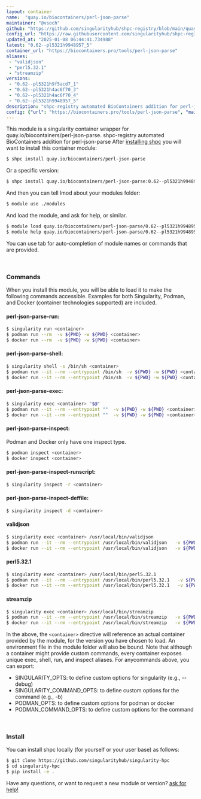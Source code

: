 ```yaml
---
layout: container
name:  "quay.io/biocontainers/perl-json-parse"
maintainer: "@vsoch"
github: "https://github.com/singularityhub/shpc-registry/blob/main/quay.io/biocontainers/perl-json-parse/container.yaml"
config_url: "https://raw.githubusercontent.com/singularityhub/shpc-registry/main/quay.io/biocontainers/perl-json-parse/container.yaml"
updated_at: "2025-01-08 06:44:41.734988"
latest: "0.62--pl5321h9948957_5"
container_url: "https://biocontainers.pro/tools/perl-json-parse"
aliases:
 - "validjson"
 - "perl5.32.1"
 - "streamzip"
versions:
 - "0.62--pl5321h9f5acd7_1"
 - "0.62--pl5321h4ac6f70_3"
 - "0.62--pl5321h4ac6f70_4"
 - "0.62--pl5321h9948957_5"
description: "shpc-registry automated BioContainers addition for perl-json-parse"
config: {"url": "https://biocontainers.pro/tools/perl-json-parse", "maintainer": "@vsoch", "description": "shpc-registry automated BioContainers addition for perl-json-parse", "latest": {"0.62--pl5321h9948957_5": "sha256:958d2c5727a30b488098d919a27cf6200f095f8a83f3ae154bd2313bf7f8a1b9"}, "tags": {"0.62--pl5321h9f5acd7_1": "sha256:8562e88fa7afe8c3380586c52352d86292bcf99b9cd15f01eaf915f749da0950", "0.62--pl5321h4ac6f70_3": "sha256:47f5fdcbf0877dc6a8753ea3d9cc8b50bb5d1bc2b2f620bab552c6cf2e448ecb", "0.62--pl5321h4ac6f70_4": "sha256:ee1be28f7b10059a5c4397e86c7085677ca24ba6038819bc0042c39ce425c512", "0.62--pl5321h9948957_5": "sha256:958d2c5727a30b488098d919a27cf6200f095f8a83f3ae154bd2313bf7f8a1b9"}, "docker": "quay.io/biocontainers/perl-json-parse", "aliases": {"validjson": "/usr/local/bin/validjson", "perl5.32.1": "/usr/local/bin/perl5.32.1", "streamzip": "/usr/local/bin/streamzip"}}
---
```


This module is a singularity container wrapper for quay.io/biocontainers/perl-json-parse.
shpc-registry automated BioContainers addition for perl-json-parse
After [installing shpc](#install) you will want to install this container module:


```bash
$ shpc install quay.io/biocontainers/perl-json-parse
```

Or a specific version:

```bash
$ shpc install quay.io/biocontainers/perl-json-parse:0.62--pl5321h9948957_5
```

And then you can tell lmod about your modules folder:

```bash
$ module use ./modules
```

And load the module, and ask for help, or similar.

```bash
$ module load quay.io/biocontainers/perl-json-parse/0.62--pl5321h9948957_5
$ module help quay.io/biocontainers/perl-json-parse/0.62--pl5321h9948957_5
```

You can use tab for auto-completion of module names or commands that are provided.

<br>

### Commands

When you install this module, you will be able to load it to make the following commands accessible.
Examples for both Singularity, Podman, and Docker (container technologies supported) are included.

#### perl-json-parse-run:

```bash
$ singularity run <container>
$ podman run --rm  -v ${PWD} -w ${PWD} <container>
$ docker run --rm  -v ${PWD} -w ${PWD} <container>
```

#### perl-json-parse-shell:

```bash
$ singularity shell -s /bin/sh <container>
$ podman run --it --rm --entrypoint /bin/sh  -v ${PWD} -w ${PWD} <container>
$ docker run --it --rm --entrypoint /bin/sh  -v ${PWD} -w ${PWD} <container>
```

#### perl-json-parse-exec:

```bash
$ singularity exec <container> "$@"
$ podman run --it --rm --entrypoint ""  -v ${PWD} -w ${PWD} <container> "$@"
$ docker run --it --rm --entrypoint ""  -v ${PWD} -w ${PWD} <container> "$@"
```

#### perl-json-parse-inspect:

Podman and Docker only have one inspect type.

```bash
$ podman inspect <container>
$ docker inspect <container>
```

#### perl-json-parse-inspect-runscript:

```bash
$ singularity inspect -r <container>
```

#### perl-json-parse-inspect-deffile:

```bash
$ singularity inspect -d <container>
```


#### validjson

```bash
$ singularity exec <container> /usr/local/bin/validjson
$ podman run --it --rm --entrypoint /usr/local/bin/validjson   -v ${PWD} -w ${PWD} <container> -c " $@"
$ docker run --it --rm --entrypoint /usr/local/bin/validjson   -v ${PWD} -w ${PWD} <container> -c " $@"
```


#### perl5.32.1

```bash
$ singularity exec <container> /usr/local/bin/perl5.32.1
$ podman run --it --rm --entrypoint /usr/local/bin/perl5.32.1   -v ${PWD} -w ${PWD} <container> -c " $@"
$ docker run --it --rm --entrypoint /usr/local/bin/perl5.32.1   -v ${PWD} -w ${PWD} <container> -c " $@"
```


#### streamzip

```bash
$ singularity exec <container> /usr/local/bin/streamzip
$ podman run --it --rm --entrypoint /usr/local/bin/streamzip   -v ${PWD} -w ${PWD} <container> -c " $@"
$ docker run --it --rm --entrypoint /usr/local/bin/streamzip   -v ${PWD} -w ${PWD} <container> -c " $@"
```



In the above, the `<container>` directive will reference an actual container provided
by the module, for the version you have chosen to load. An environment file in the
module folder will also be bound. Note that although a container
might provide custom commands, every container exposes unique exec, shell, run, and
inspect aliases. For anycommands above, you can export:

 - SINGULARITY_OPTS: to define custom options for singularity (e.g., --debug)
 - SINGULARITY_COMMAND_OPTS: to define custom options for the command (e.g., -b)
 - PODMAN_OPTS: to define custom options for podman or docker
 - PODMAN_COMMAND_OPTS: to define custom options for the command

<br>

### Install

You can install shpc locally (for yourself or your user base) as follows:

```bash
$ git clone https://github.com/singularityhub/singularity-hpc
$ cd singularity-hpc
$ pip install -e .
```

Have any questions, or want to request a new module or version? [ask for help!](https://github.com/singularityhub/singularity-hpc/issues)